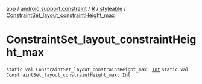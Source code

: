 [app](../../../index.md) / [android.support.constraint](../../index.md) / [R](../index.md) / [styleable](index.md) / [ConstraintSet_layout_constraintHeight_max](.)

# ConstraintSet_layout_constraintHeight_max

`static val ConstraintSet_layout_constraintHeight_max: `[`Int`](https://kotlinlang.org/api/latest/jvm/stdlib/kotlin/-int/index.html)
`static val ConstraintSet_layout_constraintHeight_max: `[`Int`](https://kotlinlang.org/api/latest/jvm/stdlib/kotlin/-int/index.html)
